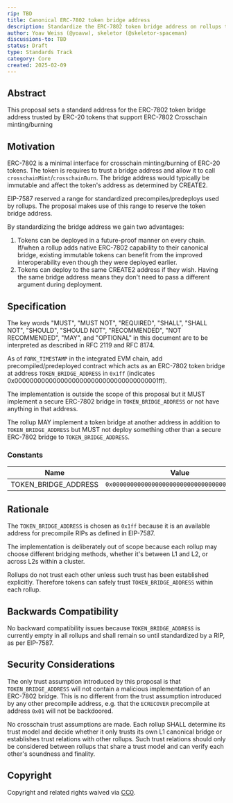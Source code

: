 ```yaml
---
rip: TBD
title: Canonical ERC-7802 token bridge address
description: Standardize the ERC-7802 token bridge address on rollups that support it natively
author: Yoav Weiss (@yoavw), skeletor (@skeletor-spaceman)
discussions-to: TBD
status: Draft
type: Standards Track
category: Core
created: 2025-02-09
---
```


## Abstract

This proposal sets a standard address for the ERC-7802 token bridge address trusted by ERC-20 tokens that support ERC-7802 Crosschain minting/burning

## Motivation

ERC-7802 is a minimal interface for crosschain minting/burning of ERC-20 tokens. The token is requires to trust a bridge address and allow it to call `crosschainMint`/`crosschainBurn`. The bridge address would typically be immutable and affect the token's address as determined by CREATE2.

EIP-7587 reserved a range for standardized precompiles/predeploys used by rollups. The proposal makes use of this range to reserve the token bridge address.

By standardizing the bridge address we gain two advantages:
1. Tokens can be deployed in a future-proof manner on every chain. If/when a rollup adds native ERC-7802 capability to their canonical bridge, existing immutable tokens can benefit from the improved interoperability even though they were deployed earlier.
2. Tokens can deploy to the same CREATE2 address if they wish. Having the same bridge address means they don't need to pass a different argument during deployment.

## Specification

The key words "MUST", "MUST NOT", "REQUIRED", "SHALL", "SHALL NOT", "SHOULD", "SHOULD NOT", "RECOMMENDED", "NOT RECOMMENDED", "MAY", and "OPTIONAL" in this document are to be interpreted as described in RFC 2119 and RFC 8174.

As of `FORK_TIMESTAMP` in the integrated EVM chain, add precompiled/predeployed contract which acts as an ERC-7802 token bridge at address `TOKEN_BRIDGE_ADDRESS` in `0x1ff` (indicates 0x00000000000000000000000000000000000001ff).

The implementation is outside the scope of this proposal but it MUST implement a secure ERC-7802 bridge in `TOKEN_BRIDGE_ADDRESS` or not have anything in that address.

The rollup MAY implement a token bridge at another address in addition to `TOKEN_BRIDGE_ADDRESS` but MUST not deploy something other than a secure ERC-7802 bridge to `TOKEN_BRIDGE_ADDRESS`.

### Constants

| Name                   | Value                                        |
|------------------------|----------------------------------------------|
| TOKEN_BRIDGE_ADDRESS   | `0x00000000000000000000000000000000000001ff` |

## Rationale

The `TOKEN_BRIDGE_ADDRESS` is chosen as `0x1ff` because it is an available address for precompile RIPs as defined in EIP-7587.

The implementation is deliberately out of scope because each rollup may choose different bridging methods, whether it's between L1 and L2, or across L2s within a cluster.

Rollups do not trust each other unless such trust has been established explicitly. Therefore tokens can safely trust `TOKEN_BRIDGE_ADDRESS` within each rollup.

## Backwards Compatibility

No backward compatibility issues because `TOKEN_BRIDGE_ADDRESS` is currently empty in all rollups and shall remain so until standardized by a RIP, as per EIP-7587.

## Security Considerations

The only trust assumption introduced by this proposal is that `TOKEN_BRIDGE_ADDRESS` will not contain a malicious implementation of an ERC-7802 bridge. This is no different from the trust assumption introduced by any other precompile address, e.g. that the `ECRECOVER` precompile at address `0x01` will not be backdoored.

No crosschain trust assumptions are made. Each rollup SHALL determine its trust model and decide whether it only trusts its own L1 canonical bridge or establishes trust relations with other rollups. Such trust relations should only be considered between rollups that share a trust model and can verify each other's soundness and finality.

## Copyright

Copyright and related rights waived via [CC0](../LICENSE.md).
